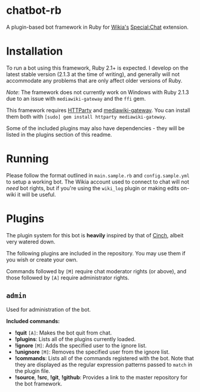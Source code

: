 chatbot-rb
==========

A plugin-based bot framework in Ruby for [Wikia's](http://wikia.com/) [Special:Chat](https://github.com/Wikia/app/tree/dev/extensions/wikia/Chat2) extension.

Installation
============
To run a bot using this framework, Ruby 2.1+ is expected. I develop on the latest stable version (2.1.3 at the time of writing), and generally will not accommodate any problems that are only affect older versions of Ruby.

*Note*: The framework does not currently work on Windows with Ruby 2.1.3 due to an issue with `mediawiki-gateway` and the `ffi` gem.

This framework requires [HTTParty](https://rubygems.org/gems/httparty) and [mediawiki-gateway](https://rubygems.org/gems/mediawiki-gateway). You can install them both with `[sudo] gem install httparty mediawiki-gateway`.

Some of the included plugins may also have dependencies - they will be listed in the plugins section of this readme.

Running
=======
Please follow the format outlined in `main.sample.rb` and `config.sample.yml` to setup a working bot. The Wikia account used to connect to chat will not *need* bot rights, but if you're using the `wiki_log` plugin or making edits on-wiki it will be useful.

Plugins
=======
The plugin system for this bot is **heavily** inspired by that of [Cinch](https://github.com/cinchrb/cinch), albeit very watered down.

The following plugins are included in the repository. You may use them if you wish or create your own.

Commands followed by `[M]` require chat moderator rights (or above), and those followed by `[A]` require administrator rights.

## `admin`
Used for administration of the bot.

**Included commands:**
- **!quit** `[A]`: Makes the bot quit from chat.
- **!plugins**: Lists all of the plugins currently loaded.
- **!ignore <user>** `[M]`: Adds the specified user to the ignore list.
- **!unignore <user>** `[M]`: Removes the specified user from the ignore list.
- **!commands**: Lists all of the commands registered with the bot. Note that they are displayed as the regular expression patterns passed to `match` in the plugin file.
- **!source**, **!src**, **!git**, **!github**: Provides a link to the master repository for the bot framework.

